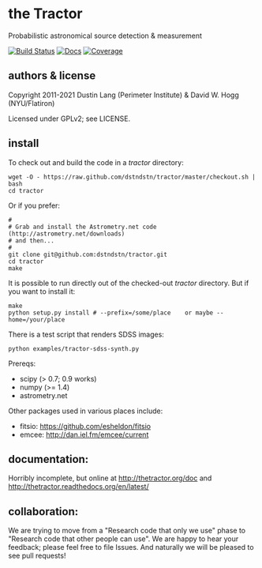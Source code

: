 # the Tractor

Probabilistic astronomical source detection & measurement

[![Build Status](https://travis-ci.org/dstndstn/tractor.svg?branch=master)](https://travis-ci.org/dstndstn/tractor)
[![Docs](https://readthedocs.org/projects/thetractor/badge/?version=latest)](http://thetractor.readthedocs.org/en/latest/)
[![Coverage](https://coveralls.io/repos/github/dstndstn/tractor/badge.svg?branch=master)](https://coveralls.io/github/dstndstn/tractor)

## authors & license

Copyright 2011-2021 Dustin Lang (Perimeter Institute) & David W. Hogg (NYU/Flatiron)

Licensed under GPLv2; see LICENSE.

## install

To check out and build the code in a *tractor* directory:

    wget -O - https://raw.github.com/dstndstn/tractor/master/checkout.sh | bash
    cd tractor

Or if you prefer:

    #
    # Grab and install the Astrometry.net code (http://astrometry.net/downloads)
    # and then...
    #
    git clone git@github.com:dstndstn/tractor.git
    cd tractor
    make

It is possible to run directly out of the checked-out *tractor*
directory.  But if you want to install it:

    make
    python setup.py install # --prefix=/some/place    or maybe --home=/your/place

There is a test script that renders SDSS images:

    python examples/tractor-sdss-synth.py


Prereqs:

* scipy (> 0.7; 0.9 works)
* numpy (>= 1.4)
* astrometry.net

Other packages used in various places include:

* fitsio: https://github.com/esheldon/fitsio
* emcee: http://dan.iel.fm/emcee/current

## documentation:

Horribly incomplete, but online at http://thetractor.org/doc and http://thetractor.readthedocs.org/en/latest/

## collaboration:

We are trying to move from a "Research code that only we use" phase to
"Research code that other people can use".  We are happy to hear your
feedback; please feel free to file Issues.  And naturally we will be
pleased to see pull requests!

